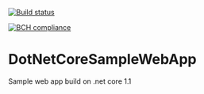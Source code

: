 [![Build status](https://ci.appveyor.com/api/projects/status/dauuq8shmo7g3m2q?svg=true)](https://ci.appveyor.com/project/ManishBhakuni/dotnetcoresamplewebapp)

[![BCH compliance](https://bettercodehub.com/edge/badge/ManishBhakuni/DotNetCoreSampleWebApp?branch=master)](https://bettercodehub.com/)

# DotNetCoreSampleWebApp
Sample web app build on .net core 1.1

